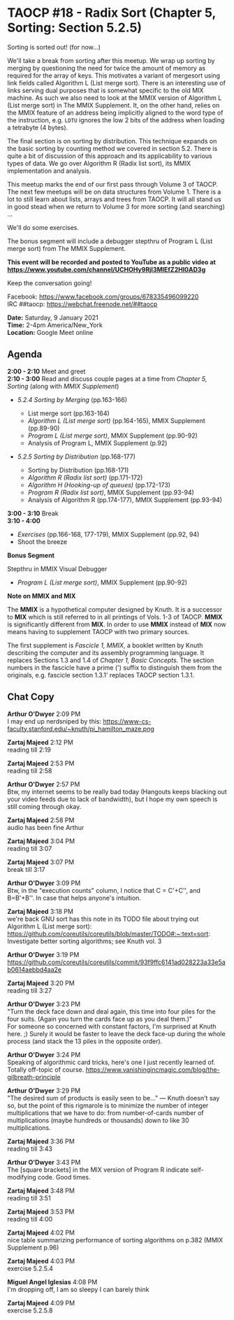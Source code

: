 # TAOCP #18 - Radix Sort (Chapter 5, Sorting: Section 5.2.5)

Sorting is sorted out! (for now...)

We'll take a break from sorting after this meetup. We wrap up sorting by merging by questioning the need for twice the amount of memory as required for the array of keys. This motivates a variant of mergesort using link fields called Algorithm L (List merge sort). There is an interesting use of links serving dual purposes that is somewhat specific to the old MIX machine. As such we also need to look at the MMIX version of Algorithm L (List merge sort) in The MMIX Supplement. It, on the other hand, relies on the MMIX feature of an address being implicitly aligned to the word type of the instruction, e.g. `LDTU` ignores the low 2 bits of the address when loading a tetrabyte (4 bytes).

The final section is on sorting by distribution. This technique expands on the basic sorting by counting method we covered in section 5.2. There is quite a bit of discussion of this approach and its applicability to various types of data. We go over Algorithm R (Radix list sort), its MMIX implementation and analysis.

This meetup marks the end of our first pass through Volume 3 of TAOCP. The next few meetups will be on data structures from Volume 1. There is a lot to still learn about lists, arrays and trees from TAOCP. It will all stand us in good stead when we return to Volume 3 for more sorting (and searching) ...

We'll do some exercises.

The bonus segment will include a debugger stepthru of Program L (List merge sort) from The MMIX Supplement.

**This event will be recorded and posted to YouTube as a public video at https://www.youtube.com/channel/UCHOHy9Rjl3MlEfZ2HI0AD3g**

Keep the conversation going!

Facebook: https://www.facebook.com/groups/678335496099220<br>
IRC ##taocp: https://webchat.freenode.net/##taocp

**Date:** Saturday, 9 January 2021\
**Time:** 2-4pm America/New_York\
**Location:** Google Meet online

## Agenda

**2:00 - 2:10** Meet and greet\
**2:10 - 3:00** Read and discuss couple pages at a time from *Chapter 5, Sorting* (along with *MMIX Supplement*)

- *5.2.4 Sorting by Merging* (pp.163-166)
  - List merge sort (pp.163-164)
  - *Algorithm L (List merge sort)* (pp.164-165), MMIX Supplement (pp.89-90)
  - *Program L (List merge sort)*, MMIX Supplement (pp.90-92)
  - Analysis of Program L, MMIX Supplement (p.92)
  
- *5.2.5 Sorting by Distribution* (pp.168-177)
  - Sorting by Distribution (pp.168-171)
  - *Algorithm R (Radix list sort)* (pp.171-172)
  - *Algorithm H (Hooking-up of queues)* (pp.172-173)
  - *Program R (Radix list sort)*, MMIX Supplement (pp.93-94)
  - Analysis of Algorithm R (pp.174-177), MMIX Supplement (pp.93-94)

**3:00 - 3:10** Break\
**3:10 - 4:00**
- *Exercises* (pp.166-168, 177-179), MMIX Supplement (pp.92, 94)
- Shoot the breeze

**Bonus Segment**

Stepthru in MMIX Visual Debugger

- *Program L (List merge sort)*, MMIX Supplement (pp.90-92)

**Note on MMIX and MIX**

The **MMIX** is a hypothetical computer designed by Knuth. It is a successor to **MIX** which is still referred to in all printings of Vols. 1-3 of TAOCP. **MMIX** is significantly different from **MIX**. In order to use **MMIX** instead of **MIX** now means having to supplement TAOCP with two primary sources.

The first supplement is *Fascicle 1, MMIX*, a booklet written by Knuth describing the computer and its assembly programming language. It replaces Sections 1.3 and 1.4 of *Chapter 1, Basic Concepts*. The section numbers in the fascicle have a prime (') suffix to distinguish them from the originals, e.g. fascicle section 1.3.1' replaces TAOCP section 1.3.1.

## Chat Copy

**Arthur O'Dwyer** 2:09 PM\
I may end up nerdsniped by this: https://www-cs-faculty.stanford.edu/~knuth/pi_hamilton_maze.png

**Zartaj Majeed** 2:12 PM\
reading till 2:19

**Zartaj Majeed** 2:53 PM\
reading till 2:58

**Arthur O'Dwyer** 2:57 PM\
Btw, my internet seems to be really bad today (Hangouts keeps blacking out your video feeds due to lack of bandwidth), but I hope my own speech is still coming through okay.

**Zartaj Majeed** 2:58 PM\
audio has been fine Arthur

**Zartaj Majeed** 3:04 PM\
reading till 3:07

**Zartaj Majeed** 3:07 PM\
break till 3:17

**Arthur O'Dwyer** 3:09 PM\
Btw, in the "execution counts" column, I notice that C = C'+C'', and B=B'+B''. In case that helps anyone's intuition.

**Zartaj Majeed** 3:18 PM\
we're back
GNU sort has this note in its TODO file about trying out Algorithm L (List merge sort): https://github.com/coreutils/coreutils/blob/master/TODO#:~:text=sort: Investigate better sorting algorithms; see Knuth vol. 3

**Arthur O'Dwyer** 3:19 PM\
https://github.com/coreutils/coreutils/commit/93f9ffc6141ad028223a33e5ab0614aebbd4aa2e

**Zartaj Majeed** 3:20 PM\
reading till 3:27

**Arthur O'Dwyer** 3:23 PM\
"Turn the deck face down and deal again, this time into four piles for the four suits. (Again you turn the cards face up as you deal them.)"\
For someone so concerned with constant factors, I'm surprised at Knuth here. ;) Surely it would be faster to leave the deck face-up during the whole process (and stack the 13 piles in the opposite order).

**Arthur O'Dwyer** 3:24 PM\
Speaking of algorithmic card tricks, here's one I just recently learned of. Totally off-topic of course. https://www.vanishingincmagic.com/blog/the-gilbreath-principle

**Arthur O'Dwyer** 3:29 PM\
"The desired sum of products is easily seen to be..." — Knuth doesn't say so, but the point of this rigmarole is to minimize the number of integer multiplications that we have to do: from number-of-cards number of multiplications (maybe hundreds or thousands) down to like 30 multiplications.

**Zartaj Majeed** 3:36 PM\
reading till 3:43

**Arthur O'Dwyer** 3:43 PM\
The [square brackets] in the MIX version of Program R indicate self-modifying code. Good times.

**Zartaj Majeed** 3:48 PM\
reading till 3:51

**Zartaj Majeed** 3:53 PM\
reading till 4:00

**Zartaj Majeed** 4:02 PM\
nice table summarizing performance of sorting algorithms on p.382 (MMIX Supplement p.96)

**Zartaj Majeed** 4:03 PM\
exercise 5.2.5.4

**Miguel Angel Iglesias** 4:08 PM\
I'm dropping off, I am so sleepy I can barely think

**Zartaj Majeed** 4:09 PM\
exercise 5.2.5.8

